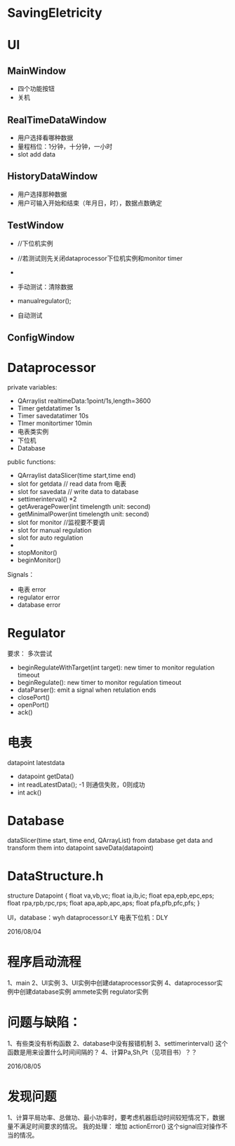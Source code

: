 # SavingEletricity
# UI

## MainWindow

- 四个功能按钮
- 关机

## RealTimeDataWindow

- 用户选择看哪种数据
- 量程档位：1分钟，十分钟，一小时
- slot add data

## HistoryDataWindow

- 用户选择那种数据
- 用户可输入开始和结束（年月日，时），数据点数确定

## TestWindow
- //下位机实例
- //若测试则先关闭dataprocessor下位机实例和monitor timer
- 


- 手动测试：清除数据
- manualregulator();
- 自动测试

## ConfigWindow


# Dataprocessor
private variables:
- QArraylist<datapoint> realtimeData:1point/1s,length=3600
- Timer getdatatimer 1s
- Timer savedatatimer 10s
- TImer monitortimer 10min
- 电表类实例
- 下位机
- Database 

public functions:
- QArraylist<datapoint> dataSlicer(time start,time end)
- slot for getdata // read data from 电表
- slot for savedata // write data to database
- settimerinterval() *2
- getAveragePower(int timelength unit: second)
- getMinimalPower(int timelength unit: second)
- slot for monitor //监视要不要调
- slot for manual regulation
- slot for auto regulation
- 
- stopMonitor()
- beginMonitor()


Signals：
- 电表 error
- regulator error
- database error

# Regulator
要求： 多次尝试

- beginRegulateWithTarget(int target): new timer to monitor regulation timeout
- beginRegulate(): new timer to monitor regulation timeout
- dataParser(): emit a signal when retulation ends
- closePort()
- openPort()
- ack()

# 电表
datapoint latestdata
- datapoint getData()
- int readLatestData(); -1 则通信失败，0则成功
- int ack()

# Database
dataSlicer(time start, time end, QArrayList<datapoint>) from database get data and transform them into datapoint
saveData(datapoint)

# DataStructure.h
structure Datapoint
{
    float va,vb,vc;
    float ia,ib,ic;
    float epa,epb,epc,eps;
    float rpa,rpb,rpc,rps;
    float apa,apb,apc,aps;
    float pfa,pfb,pfc,pfs;
}

UI，database：wyh
dataprocessor:LY
电表下位机：DLY



2016/08/04
# 程序启动流程
1、main
2、UI实例
3、UI实例中创建dataprocessor实例
4、dataprocessor实例中创建database实例 ammete实例 regulator实例

# 问题与缺陷：
1、有些类没有析构函数
2、database中没有报错机制
3、settimerinterval() 这个函数是用来设置什么时间间隔的？
4、计算Pa,Sh,Pt（见项目书）？？



2016/08/05
# 发现问题
1、计算平局功率、总做功、最小功率时，要考虑机器启动时间较短情况下，数据量不满足时间要求的情况。
我的处理：
增加 actionError() 这个signal应对操作不当的情况。

  
